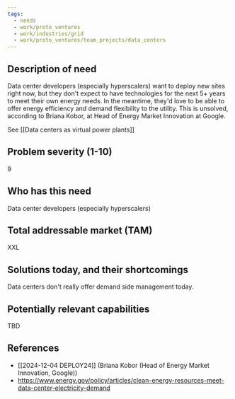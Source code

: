 ```yaml
---
tags:
  - needs
  - work/proto_ventures
  - work/industries/grid
  - work/proto_ventures/team_projects/data_centers
---
```

## Description of need
Data center developers (especially hyperscalers) want to deploy new sites right now, but they don't expect to have technologies for the next 5+ years to meet their own energy needs. In the meantime, they'd love to be able to offer energy efficiency and demand flexibility to the utility. This is unsolved, according to Briana Kobor, at Head of Energy Market Innovation at Google.

See [[Data centers as virtual power plants]]

## Problem severity (1-10)
9

## Who has this need
Data center developers (especially hyperscalers)

## Total addressable market (TAM)
XXL

## Solutions today, and their shortcomings
Data centers don't really offer demand side management today.

## Potentially relevant capabilities
TBD

## References
- [[2024-12-04 DEPLOY24]] (Briana Kobor (Head of Energy Market Innovation, Google))
- https://www.energy.gov/policy/articles/clean-energy-resources-meet-data-center-electricity-demand